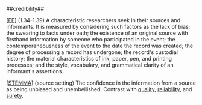 ##credibility##

\[[EE](SOURCES.md#EE)\] (1.34-1.39) A characteristic researchers seek in their sources and informants. It is measured by considering such factors as the lack of bias; the swearing to facts under oath; the existence of an original source with firsthand information by someone who participated in the event; the contemporaneousness of the event to the date the record was created; the degree of processing a record has undergone; the record's custodial history; the material characteristics of ink, paper, pen, and printing processes; and the style, vocabulary, and grammatical clarity of an informant's assertions.

\[[STEMMA](SOURCES.md#STEMMA)\] (source setting) The confidence in the information from a source as being unbiased and unembellished. Contrast with [quality](quality.md), [reliability](reliability.md), and [surety](surety.md).
